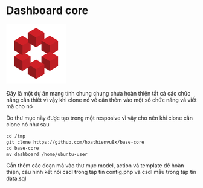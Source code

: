 # Dashboard core

![img](https://github.com/hoathienvu8x/base-core/blob/master/dashboard/app-logo-icon.png)

Đây là một dự án mang tính chung chung chưa hoàn thiện tất cả các chức năng cần thiết vì vậy khi clone nó về cần thêm vào một số chức năng và viết mã cho nó

Do thư mục này được tạo trong một resposive vì vậy cho nên khi clone cần clone nó như sau

```
cd /tmp
git clone https://github.com/hoathienvu8x/base-core
cd base-core
mv dashboard /home/ubuntu-user
```

Cần thêm các đoạn mã vào thư mục model, action và template để hoàn thiện, cấu hình kết nối csdl trong tập tin config.php và csdl mẫu trong tập tin data.sql
